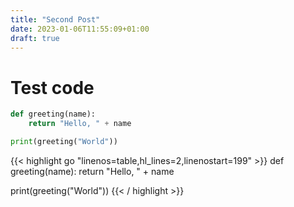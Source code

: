 ```yaml
---
title: "Second Post"
date: 2023-01-06T11:55:09+01:00
draft: true
---
```


# Test code

```python
def greeting(name):
    return "Hello, " + name

print(greeting("World"))

```

{{< highlight go "linenos=table,hl_lines=2,linenostart=199" >}}
def greeting(name):
    return "Hello, " + name

print(greeting("World"))
{{< / highlight >}}